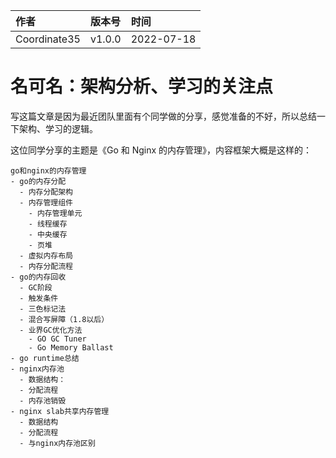 | 作者 | 版本号 | 时间 |
| :--- | :--- | :--- |
| Coordinate35 | v1.0.0 | 2022-07-18 |

# 名可名：架构分析、学习的关注点

写这篇文章是因为最近团队里面有个同学做的分享，感觉准备的不好，所以总结一下架构、学习的逻辑。

这位同学分享的主题是《Go 和 Nginx 的内存管理》，内容框架大概是这样的：
```
go和nginx的内存管理
- go的内存分配
  - 内存分配架构
  - 内存管理组件
    - 内存管理单元
    - 线程缓存
    - 中央缓存
    - 页堆
  - 虚拟内存布局
  - 内存分配流程
- go的内存回收
  - GC阶段
  - 触发条件
  - 三色标记法
  - 混合写屏障（1.8以后）
  - 业界GC优化方法
    - GO GC Tuner
    - Go Memory Ballast 
- go runtime总结
- nginx内存池
  - 数据结构：
  - 分配流程
  - 内存池销毁
- nginx slab共享内存管理
  - 数据结构
  - 分配流程
  - 与nginx内存池区别
```